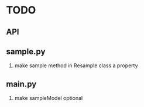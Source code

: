 # TODO

## API

## sample.py

1. make sample method in Resample class a property

## main.py

1. make sampleModel optional